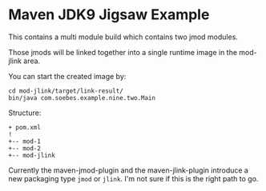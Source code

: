 Maven JDK9 Jigsaw Example
=========================

This contains a multi module build which contains
two jmod modules.

Those jmods will be linked together into a single 
runtime image in the mod-jlink area.

You can start the created image by:

    cd mod-jlink/target/link-result/
    bin/java com.soebes.example.nine.two.Main

Structure:

    + pom.xml
    !
    +-- mod-1
    +-- mod-2
    +-- mod-jlink


Currently the maven-jmod-plugin and the maven-jlink-plugin
introduce a new packaging type `jmod` or `jlink`. I'm not sure
if this is the right path to go.
